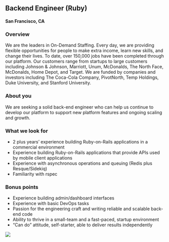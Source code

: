 ## Backend Engineer (Ruby)
#### San Francisco, CA

### Overview
We are the leaders in On-Demand Staffing.
Every day, we are providing flexible opportunities for people to make extra income,
learn new skills, and change their lives. To date, over 150,000 jobs have been
completed through our platform.
Our customers range from startups to large customers including Johnson & Johnson,
Marriott, Unum, McDonalds, The North Face, McDonalds, Home Depot, and Target.
We are funded by companies and investors including The Coca-Cola Company,
PivotNorth, Temp Holdings, Duke University, and Stanford University.

### About you
We are seeking a solid back-end engineer who can help us continue to develop our platform to support new platform features and ongoing scaling and growth.

### What we look for
+	2 plus years’ experience building Ruby-on-Rails applications in a commercial environment
+	Experience building Ruby-on-Rails applications that provide APIs used by mobile client applications
+	Experience with asynchronous operations and queuing (Redis plus Resque/Sidekiq)
+	Familiarity with rspec

### Bonus points
+	Experience building admin/dashboard interfaces
+	Experience with basic DevOps tasks
+	Passion for the engineering craft and writing reliable and scalable back-end code
+	Ability to thrive in a small-team and a fast-paced, startup environment
+	“Can do” attitude, self-starter, able to deliver results independently


[<img src='https://dabuttonfactory.com/button.png?t=Apply&f=Calibri-Bold&ts=24&tc=fff&tshs=1&tshc=000&hp=20&vp=8&c=5&bgt=gradient&bgc=3d85c6&ebgc=073763'>](https://letsrockit.co/users/auth/github?job_id=v29ub2xv-backend-engineer-ruby)
